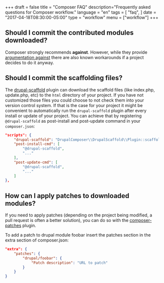 +++
draft = false
title = "Composer FAQ"
description="Frequently asked questions for Composer workflow."
language = "en"
tags = [
    "faq",
]
date = "2017-04-18T08:30:00-05:00"
type = "workflow"
menu = ["workflow"]
+++

## Should I commit the contributed modules downloaded?

Composer strongly recommends **against**. However, while they provide
[argumentation against][composer-dep] there are also known workarounds if a
project decides to do it anyway.

## Should I commit the scaffolding files?

The [drupal-scaffold][drupal-scaffold] plugin can download the scaffold files
(like index.php, update.php, etc) to the `html` directory of your project. If
you have not customized those files you could choose to not check them into
your version control system. If that is the case for your project it might be
convenient to automatically run the `drupal-scaffold` plugin after every
install or update of your project. You can achieve that by registering
`@drupal-scaffold` as post-install and post-update command in your
`composer.json`:

```json
"scripts": {
    "drupal-scaffold": "DrupalComposer\\DrupalScaffold\\Plugin::scaffold",
    "post-install-cmd": [
        "@drupal-scaffold",
        "..."
    ],
    "post-update-cmd": [
        "@drupal-scaffold",
        "..."
    ]
},
```

## How can I apply patches to downloaded modules?

If you need to apply patches (depending on the project being modified, a pull
request is often a better solution), you can do so with the
[composer-patches][composer-patches] plugin.

To add a patch to drupal module foobar insert the patches section in the extra
section of composer.json:
```json
"extra": {
    "patches": {
        "drupal/foobar": {
            "Patch description": "URL to patch"
        }
    }
}
```

[composer-dep]:                 https://getcomposer.org/doc/faqs/should-i-commit-the-dependencies-in-my-vendor-directory.md
[composer-patches]:             https://github.com/cweagans/composer-patches
[drupal-scaffold]:              https://github.com/drupal-composer/drupal-scaffold
